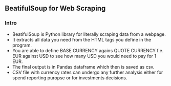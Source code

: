 <h2>BeatifulSoup for Web Scraping</h2>
<h3>Intro</h3>
<ul>
  <li>BeatifulSoup is Python library for literally scraping data from a webpage.</li>
  <li>It extracts all data you need from the HTML tags you define in the program.</li>
  <li>You are able to define BASE CURRENCY agains QUOTE CURRENCY f.e. EUR against USD to see how many USD you would need to pay for 1 EUR.</li>
  <li>The final output is in Pandas dataframe which then is saved as csv.</li>
  <li>CSV file with currency rates can undergo any further analysis either for spend reporting puropse or for investments decisions.</li>
</ul>
